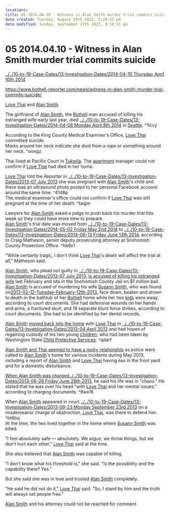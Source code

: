 ```yaml
---
locations: 
title: 05 2014.04.10 - Witness in Alan Smith murder trial commits suicide
date created: Tuesday, August 29th 2023, 5:20:57 pm
date modified: Sunday, September 17th 2023, 9:18:31 pm
---
```


# 05 2014.04.10 - Witness in Alan Smith murder trial commits suicide

[../../10-to-19-Case-Dates/13-Investigation-Dates/2014-04-10 Thursday April 10th 2014](./2014-04-10%20Thursday%20April%2010th%202014.md#)

<https://www.bothell-reporter.com/news/witness-in-alan-smith-murder-trial-commits-suicide/>

 

[Love Thai](./02%20Love%20Thai.md#) and [Alan Smith](./01%20Alan%20Smith.md#)

The girlfriend of [Alan Smith](./01%20Alan%20Smith.md#.md#), the [Bothell](./04%20Bothell.md#) man accused of killing his estranged wife early last year, died [../../10-to-19-Case-Dates/13-Investigation-Dates/2014-04-08 Monday April 8th 2014](./2014-04-08%20Monday%20April%208th%202014.md#) in [Seattle](geo:47.6038321,-122.330062). ^1lccy

According to the King County Medical Examiner's Office, [Love Thai](./02%20Love%20Thai.md#.md#) committed suicide.  
Marks around her neck indicate she died from a rope or something around her neck. ^oongz

Thai lived at Pacific Court in [Tukwila](geo:47.4627356,-122.2559156). The [apartment](./05%20Apartment.md#) manager could not confirm if [Love Thai](./02%20Love%20Thai.md#.md#.md#) had died in her home.

[Love Thai](./02%20Love%20Thai.md#.md#.md#.md#) told the _Reporter_ in [../../10-to-19-Case-Dates/13-Investigation-Dates/2013-07 July 2013](./2013-07%20July%202013.md#) she was pregnant with [Alan Smith](./01%20Alan%20Smith.md#.md#.md#)'s child and there was an ultrasound photo posted to her personal Facebook account around the same time. ^4148p  
The medical examiner's office could not confirm if [Love Thai](./02%20Love%20Thai.md#.md#.md#.md#.md#) was still pregnant at the time of her death. ^taqjm

Lawyers for [Alan Smith](./01%20Alan%20Smith.md#.md#.md#.md#) asked a judge to push back his murder trial this week so they could have more time to prepare.  
[Alan Smith](./01%20Alan%20Smith.md#.md#.md#.md#.md#)'s trial date was moved from [../../10-to-19-Case-Dates/13-Investigation-Dates/2014-05-02 Friday May 2nd 2014](./2014-05-02%20Friday%20May%202nd%202014.md#) to [../../10-to-19-Case-Dates/13-Investigation-Dates/2014-06-13 Friday June 13th 2014](./2014-06-13%20Friday%20June%2013th%202014.md#), according to Craig Matheson, senior deputy prosecuting attorney at Snohomish County Prosectors Office. ^hb6x1

"While certainly tragic, I don't think [Love Thai](./02%20Love%20Thai.md#.md#.md#.md#.md#.md#)'s death will affect the trial at all," Matheson said.

[Alan Smith](./01%20Alan%20Smith.md#.md#.md#.md#.md#.md#.md#), who plead not guilty in [../../10-to-19-Case-Dates/13-Investigation-Dates/2013-07 July 2013](./2013-07%20July%202013.md#.md#), [is accused of killing his estranged wife](http://www.bothell-reporter.com/news/194405941.html) last February and sits in the Snohomish County Jail on $1 million bail. [Alan Smith](./01%20Alan%20Smith.md#.md#.md#.md#.md#.md#) is accused of murdering his wife [Susann Smith](./01%20Susann%20Smith.md#), who was found on[2013-02-12-Tuesday-February-12th-2013](./2013-02-12%20Tuesday%20February%2012th%202013.md#), face down, beaten and drown to death in the bathtub of her [Bothell](./04%20Bothell.md#.md#) home while her two [kids](./07%20Children.md#) were away, according to court documents. She had defensive wounds on her hands and arms, a fractured skull, and 19 separate blunt force strikes, according to court documents. She had to be identified by her dental records.

[Alan Smith](./01%20Alan%20Smith.md#.md#.md#.md#.md#.md#.md#.md#.md#) [moved back into the home](http://www.bothell-reporter.com/news/204131081.html) with [Love Thai](./02%20Love%20Thai.md#.md#.md#.md#.md#.md#.md#) in [../../10-to-19-Case-Dates/13-Investigation-Dates/2013-04 April 2013](./2013-04%20April%202013.md#) and had hopes of regaining custody of his two young [children](./07%20Children.md#.md#), who had been taken by Washington State [Child Protective Services](./08%20CPS.md#). ^qdarf

[Alan Smith and Thai seemed to have a rocky relationship](http://www.bothell-reporter.com/news/208901791.html) as police were called to [Alan Smith](./01%20Alan%20Smith.md#.md#.md#.md#.md#.md#.md#.md#.md#.md#)'s home for various incidents during May 2013, including a report of [Alan Smith](./01%20Alan%20Smith.md#.md#.md#.md#.md#.md#.md#.md#) and [Love Thai](./02%20Love%20Thai.md#.md#.md#.md#.md#.md#.md#.md#) having sex in the front yard and for a domestic disturbance.

[When Alan Smith was charged](http://www.bothell-reporter.com/news/213571071.html)[../../10-to-19-Case-Dates/13-Investigation-Dates/2013-06-28 Friday June 28th 2013](./2013-06-28%20Friday%20June%2028th%202013.md#), he said his life was in "chaos." He stated that he was over his head "with [Love Thai](./02%20Love%20Thai.md#.md#.md#.md#.md#.md#.md#.md#.md#) and her mental issues," according to charging documents. ^9wx16

When [Alan Smith](./01%20Alan%20Smith.md#.md#.md#.md#.md#.md#.md#.md#.md#.md#.md#) appeared in court [../../10-to-19-Case-Dates/13-Investigation-Dates/2013-09-23 Monday September 23rd 2013](./2013-09-23%20Monday%20September%2023rd%202013.md#) on a misdemeanor charge of obstruction, [Love Thai](./02%20Love%20Thai.md#.md#.md#.md#.md#.md#.md#.md#.md#.md#), was there to defend him. ^bt6bq  
At the time, the two lived together in the home where [Susann Smith](./01%20Susann%20Smith.md#.md#) was killed.

"I feel absolutely safe — absolutely. We argue, we throw things, but we don't hurt each other," [Love Thai](./02%20Love%20Thai.md#.md#.md#.md#.md#.md#.md#.md#.md#.md#.md#) said at the time.

She also believed that [Alan Smith](./01%20Alan%20Smith.md#.md#.md#.md#.md#.md#.md#.md#.md#.md#.md#.md#) was capable of killing.

"I don't know what his threshold is," she said. "Is the possibility and the capability there? Yes."

But she said she was in love and trusted [Alan Smith](./01%20Alan%20Smith.md#) completely.

"He said he did not do it," [Love Thai](./02%20Love%20Thai.md#.md#.md#.md#.md#.md#.md#.md#.md#.md#.md#.md#) said. "So, I stand by him and the truth will always set people free."

[Alan Smith](./01%20Alan%20Smith.md#.md#) and his attorney could not be reached for comment.
